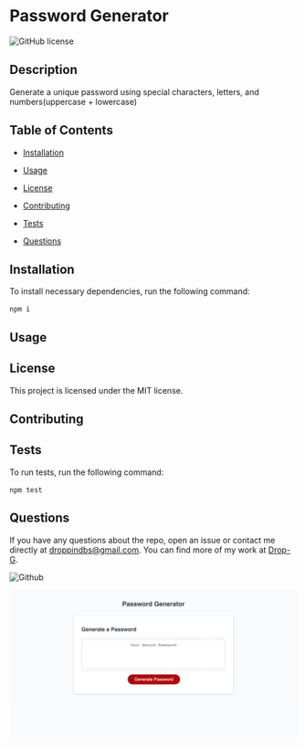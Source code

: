 # Password Generator
![GitHub license](https://img.shields.io/badge/license-MIT-blue.svg)

## Description

Generate a unique password using special characters, letters, and numbers(uppercase + lowercase)

## Table of Contents 

* [Installation](#installation)

* [Usage](#usage)

* [License](#license)

* [Contributing](#contributing)

* [Tests](#tests)

* [Questions](#questions)

## Installation

To install necessary dependencies, run the following command:

```
npm i
```

## Usage



## License

This project is licensed under the MIT license.
  
## Contributing



## Tests

To run tests, run the following command:

```
npm test
```

## Questions

If you have any questions about the repo, open an issue or contact me directly at droppindbs@gmail.com. You can find more of my work at [Drop-G](https://github.com/Drop-G/).


![Github](https://drop-g.github.io/PasswordGenerator/)

![screenshotOfLivePage](screenshot.png)